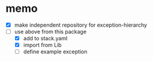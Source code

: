 memo
====

* [x] make independent repository for exception-hierarchy
* [ ] use above from this package
	+ [x] add to stack.yaml
	+ [x] import from Lib
	+ [ ] define example exception
